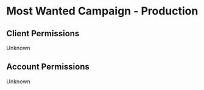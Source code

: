 # Most Wanted Campaign - Production


## Client Permissions
Unknown

## Account Permissions
Unknown

